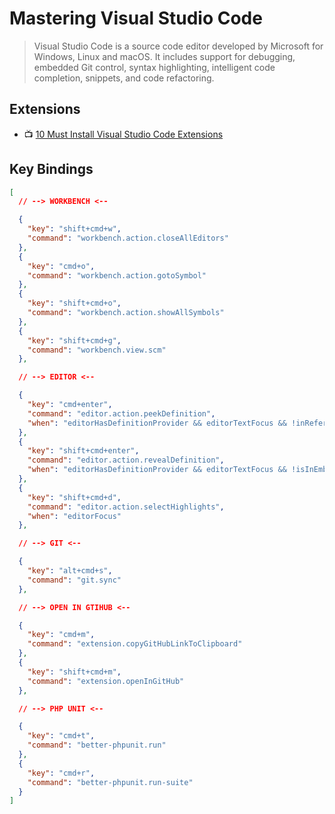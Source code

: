 # Mastering Visual Studio Code

> Visual Studio Code is a source code editor developed by Microsoft for Windows, Linux and macOS. It includes support for debugging, embedded Git control, syntax highlighting, intelligent code completion, snippets, and code refactoring.

## Extensions

- 📺 [10 Must Install Visual Studio Code Extensions](https://youtu.be/bJN1P07_lLo?list=WL)

## Key Bindings

```json
[
  // --> WORKBENCH <--

  {
    "key": "shift+cmd+w",
    "command": "workbench.action.closeAllEditors"
  },
  {
    "key": "cmd+o",
    "command": "workbench.action.gotoSymbol"
  },
  {
    "key": "shift+cmd+o",
    "command": "workbench.action.showAllSymbols"
  },
  {
    "key": "shift+cmd+g",
    "command": "workbench.view.scm"
  },

  // --> EDITOR <--

  {
    "key": "cmd+enter",
    "command": "editor.action.peekDefinition",
    "when": "editorHasDefinitionProvider && editorTextFocus && !inReferenceSearchEditor && !isInEmbeddedEditor"
  },
  {
    "key": "shift+cmd+enter",
    "command": "editor.action.revealDefinition",
    "when": "editorHasDefinitionProvider && editorTextFocus && !isInEmbeddedEditor"
  },
  {
    "key": "shift+cmd+d",
    "command": "editor.action.selectHighlights",
    "when": "editorFocus"
  },

  // --> GIT <--

  {
    "key": "alt+cmd+s",
    "command": "git.sync"
  },

  // --> OPEN IN GTIHUB <--

  {
    "key": "cmd+m",
    "command": "extension.copyGitHubLinkToClipboard"
  },
  {
    "key": "shift+cmd+m",
    "command": "extension.openInGitHub"
  },

  // --> PHP UNIT <--

  {
    "key": "cmd+t",
    "command": "better-phpunit.run"
  },
  {
    "key": "cmd+r",
    "command": "better-phpunit.run-suite"
  }
]
```
